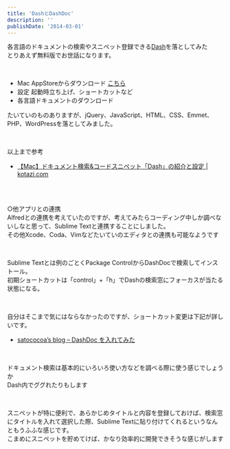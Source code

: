 ```yaml
---
title: 'DashとDashDoc'
description: ''
publishDate: '2014-03-01'
---
```


<p>各言語のドキュメントの検索やスニペット登録できる<a href="http://kapeli.com/dash">Dash</a>を落としてみた<br>
とりあえず無料版でお世話になります。</p>
<p>&nbsp;</p>
<ul>
<li>Mac AppStoreからダウンロード <a href="https://itunes.apple.com/jp/app/dash-docs-snippets/id458034879">こちら</a></li>
<li>設定 起動時立ち上げ、ショートカットなど</li>
<li>各言語ドキュメントのダウンロード</li>
</ul>
<p>たいていのものありますが、jQuery、JavaScript、HTML、CSS、Emmet、PHP、WordPressを落としてみました。</p>
<p>&nbsp;</p>
<p>以上まで参考</p>
<ul>
<li><a href="http://kotazi.com/archives/975">【Mac】ドキュメント検索&amp;コードスニペット「Dash」の紹介と設定 | kotazi.com</a></li>
</ul>
<p>&nbsp;<br>
&nbsp;</p>
<p>○他アプリとの連携<br>
Alfredとの連携を考えていたのですが、考えてみたらコーディング中しか調べないしなと思って、Sublime Textと連携することにしました。<br>
その他Xcode、Coda、Vimなどたいていのエディタとの連携も可能なようです</p>
<p>&nbsp;</p>
<p>Sublime Textとは例のごとくPackage ControlからDashDocで検索してインストール。<br>
初期ショートカットは「control」+「h」でDashの検索窓にフォーカスが当たる状態になる。</p>
<p>&nbsp;</p>
<p>自分はそこまで気にはならなかったのですが、ショートカット変更は下記が詳しいです。</p>
<ul>
<li><a href="http://satococoa.github.io/blog/2013/02/18/install-dashdoc/">satococoa’s blog – DashDoc を入れてみた</a></li>
</ul>
<p>&nbsp;</p>
<p>ドキュメント検索は基本的にいろいろ使い方などを調べる際に使う感じでしょうか<br>
Dash内でググれたりもします</p>
<p>&nbsp;</p>
<p>スニペットが特に便利で、あらかじめタイトルと内容を登録しておけば、検索窓にタイトルを入れて選択した際、Sublime Textに貼り付けてくれるというなんともうふふな感じです。<br>
こまめにスニペットを貯めてけば、かなり効率的に開発できそうな感じがします</p>

